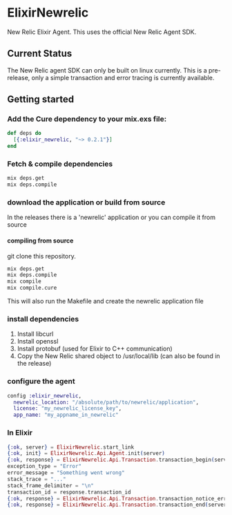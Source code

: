 # ElixirNewrelic

New Relic Elixir Agent. This uses the official New Relic Agent SDK.

## Current Status
The New Relic agent SDK can only be built on linux currently.
This is a pre-release, only a simple transaction and error tracing is currently available.

## Getting started

### Add the Cure dependency to your mix.exs file:
```elixir
def deps do
  [{:elixir_newrelic, "~> 0.2.1"}]
end
```
### Fetch & compile dependencies
```sh
mix deps.get
mix deps.compile
```

### download the application or build from source

In the releases there is a 'newrelic' application or you can compile it from source

#### compiling from source

git clone this repository.
```sh
mix deps.get
mix deps.compile
mix compile
mix compile.cure
```

This will also run the Makefile and create the newrelic application file

### install dependencies

1. Install libcurl
2. Install openssl
3. Install protobuf (used for Elixir to C++ communication)
4. Copy the New Relic shared object to /usr/local/lib (can also be found in the release)

### configure the agent

```elixir
config :elixir_newrelic,
  newrelic_location: "/absolute/path/to/newrelic/application",
  license: "my_newrelic_license_key",
  app_name: "my_appname_in_newrelic"
```

### In Elixir

```elixir
{:ok, server} = ElixirNewrelic.start_link
{:ok, init} = ElixirNewrelic.Api.Agent.init(server)
{:ok, response} = ElixirNewrelic.Api.Transaction.transaction_begin(server, "test")
exception_type = "Error"
error_message = "Something went wrong"
stack_trace = "..."
stack_frame_delimiter = "\n"
transaction_id = response.transaction_id
{:ok, response} = ElixirNewrelic.Api.Transaction.transaction_notice_error(server, transaction_id, exception_type, error_message, stack_trace, stack_frame_delimiter)
{:ok, response} = ElixirNewrelic.Api.Transaction.transaction_end(server, transaction_id)
```
